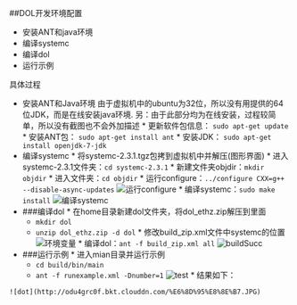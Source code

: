 ##DOL开发环境配置
  *  安装ANT和java环境
  *  编译systemc
  *  编译dol
  *  运行示例

具体过程
  *  安装ANT和Java环境
  由于虚拟机中的ubuntu为32位，所以没有用提供的64位JDK，而是在线安装java环境. 另：由于此部分均为在线安装，过程较简单，所以没有截图也不会外加描述
    *  更新软件包信息： `sudo apt-get update`
    *  安装ANT包： `sudo apt-get install ant`
    *  安装JDK： `sudo apt-get install openjdk-7-jdk`
  *  编译systemc
   	*  将systemc-2.3.1.tgz包拷到虚拟机中并解压(图形界面)
   	*  进入systemc-2.3.1文件夹：`cd systemc-2.3.1`
   	*  新建文件夹objdir：`mkdir objdir`
   	*  进入文件夹：`cd objdir`
   	*  运行configure：`../configure CXX=g++ --disable-async-updates` ![运行configure](http://odu4grc0f.bkt.clouddn.com/configure.png)
   	*  编译systemc：`sudo make install` ![编译systemc](http://odu4grc0f.bkt.clouddn.com/make%20systemc.png)
  *  ###编译dol
    *  在home目录新建dol文件夹，将dol_ethz.zip解压到里面
        *  `mkdir dol`
        *  `unzip dol_ethz.zip -d dol`
    *  修改build_zip.xml文件中systemc的位置 ![环境变量](http://odu4grc0f.bkt.clouddn.com/build_zip.JPG)
    *  编译dol：`ant -f build_zip.xml all` ![buildSucc](http://odu4grc0f.bkt.clouddn.com/ant_f%20build_zip.png)
  *  ###运行示例
    *  进入mian目录并运行示例
        *  `cd build/bin/main`
        *  `ant -f runexample.xml -Dnumber=1` ![test](http://odu4grc0f.bkt.clouddn.com/%E7%BC%96%E8%AF%91dol.png)
    *  结果如下：
    
    ![dot](http://odu4grc0f.bkt.clouddn.com/%E6%8D%95%E8%8E%B7.JPG)
    
